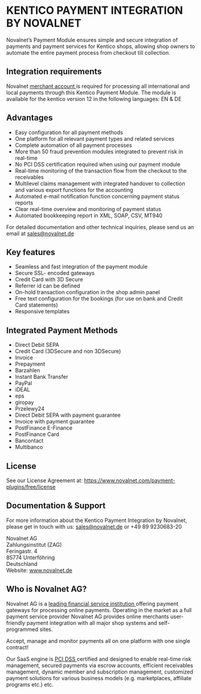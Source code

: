 # KENTICO PAYMENT INTEGRATION BY NOVALNET
Novalnet’s Payment Module ensures simple and secure integration of payments and payment services for Kentico shops, allowing shop owners to automate the entire payment process from checkout till collection.

## Integration requirements 
Novalnet <a href="https://www.novalnet.de/"> merchant account </a> is required for processing all international and local payments through this Kentico Payment Module. The module is available for the kentico version 12 in the following languages: EN & DE

## Advantages
- Easy configuration for all payment methods
- One platform for all relevant payment types and related services
- Complete automation of all payment processes
- More than 50 fraud prevention modules integrated to prevent risk in real-time
- No PCI DSS certification required when using our payment module
- Real-time monitoring of the transaction flow from the checkout to the receivables
- Multilevel claims management with integrated handover to collection and various export functions for the accounting
- Automated e-mail notification function concerning payment status reports
- Clear real-time overview and monitoring of payment status
- Automated bookkeeping report in XML, SOAP, CSV, MT940

For detailed documentation and other technical inquiries, please send us an email at <a href="mailto:sales@novalnet.de"> sales@novalnet.de </a>

## Key features
- Seamless and fast integration of the payment module
- Secure SSL- encoded gateways
- Credit Card with 3D Secure
- Referrer id can be defined  
- On-hold transaction configuration in the shop admin panel
- Free text configuration for the bookings (for use on bank and Credit Card statements)
- Responsive templates

## Integrated Payment Methods
-	Direct Debit SEPA
-	Credit Card (3DSecure and non 3DSecure)
-	Invoice
-	Prepayment
-	Barzahlen
-	Instant Bank Transfer
-	PayPal
-	iDEAL
-	eps
-	giropay
-	Przelewy24
-	Direct Debit SEPA with payment guarantee
-	Invoice with payment guarantee
-	PostFinance E-Finance
-	PostFinance Card
-	Bancontact
-	Multibanco

## License  
See our License Agreement at: https://www.novalnet.com/payment-plugins/free/license

## Documentation & Support
For more information about the Kentico Payment Integration by Novalnet, please get in touch with us: <a href="mailto:sales@novalnet.de"> sales@novalnet.de </a> or +49 89 9230683-20<br>

Novalnet AG<br>
Zahlungsinstitut (ZAG)<br>
Feringastr. 4<br>
85774 Unterföhring<br>
Deutschland<br>
Website: www.novalnet.de 

## Who is Novalnet AG?
<p>Novalnet AG is a <a href="https://www.novalnet.de/zahlungsinstitut"> leading financial service institution </a> offering payment gateways for processing online payments. Operating in the market as a full payment service provider Novalnet AG provides online merchants user-friendly payment integration with all major shop systems and self-programmed sites.</p> 
<p>Accept, manage and monitor payments all on one platform with one single contract!</p>
<p>Our SaaS engine is <a href="https://www.novalnet.de/pci-dss-zertifizierung"> PCI DSS </a> certified and designed to enable real-time risk management, secured payments via escrow accounts, efficient receivables management, dynamic member and subscription management, customized payment solutions for various business models (e.g. marketplaces, affiliate programs etc.) etc.</p>
